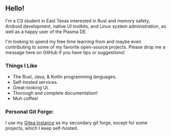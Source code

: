 ## Hello!

I'm a CS student in East Texas interested in Rust and memory safety, Android development, native UI
toolkits, and Linux system administration, as well as a happy user of the Plasma DE.

I'm looking to spend my free time learning from and maybe even contributing
to some of my favorite open-source projects. Please drop me a message here
on GitHub if you have tips or suggestions!

### Things I Like
- The Rust, Java, & Kotlin programming languages.
- Self-hosted services.
- Great-looking UI.
- Thorough and complete documentation!
- Muh coffee!

### Personal Git Forge:
I use my [Gitea instance](https://git.howdytx.technology/emb) as my secondary git forge, except for some projects, which I keep self-hosted.

<!---
ethanbarry/ethanbarry is a ✨ special ✨ repository because its `README.md` (this file) appears on your GitHub profile.
You can click the Preview link to take a look at your changes.
--->
